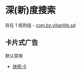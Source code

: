 # 深(新)度搜索

存在 1 规则组 - [com.bz.yilianlife.sd](/src/apps/com.bz.yilianlife.sd.ts)

## 卡片式广告

默认禁用

- [快照-0](https://i.gkd.li/import/13766176)
